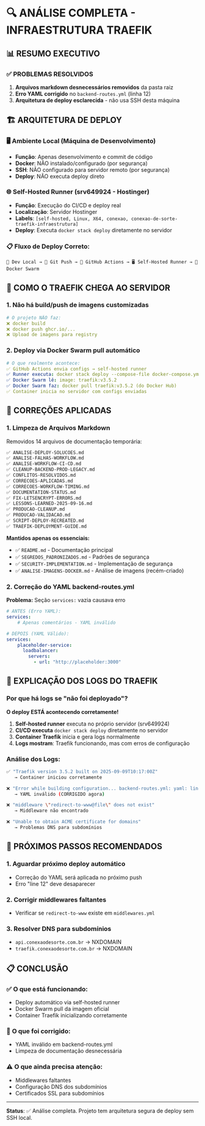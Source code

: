 # 🔍 ANÁLISE COMPLETA - INFRAESTRUTURA TRAEFIK

## 📊 **RESUMO EXECUTIVO**

### ✅ **PROBLEMAS RESOLVIDOS**
1. **Arquivos markdown desnecessários removidos** da pasta raiz
2. **Erro YAML corrigido** no `backend-routes.yml` (linha 12)
3. **Arquitetura de deploy esclarecida** - não usa SSH desta máquina

## 🏗️ **ARQUITETURA DE DEPLOY**

### **🖥️ Ambiente Local (Máquina de Desenvolvimento)**
- **Função**: Apenas desenvolvimento e commit de código
- **Docker**: NÃO instalado/configurado (por segurança)
- **SSH**: NÃO configurado para servidor remoto (por segurança)
- **Deploy**: NÃO executa deploy direto

### **🌐 Self-Hosted Runner (srv649924 - Hostinger)**
- **Função**: Execução do CI/CD e deploy real
- **Localização**: Servidor Hostinger
- **Labels**: `[self-hosted, Linux, X64, conexao, conexao-de-sorte-traefik-infraestrutura]`
- **Deploy**: Executa `docker stack deploy` diretamente no servidor

### **📋 Fluxo de Deploy Correto:**
```
📝 Dev Local → 🔄 Git Push → 🚀 GitHub Actions → 🖥️ Self-Hosted Runner → 🐳 Docker Swarm
```

## 🐳 **COMO O TRAEFIK CHEGA AO SERVIDOR**

### **1. Não há build/push de imagens customizadas**
```yaml
# O projeto NÃO faz:
❌ docker build
❌ docker push ghcr.io/...
❌ Upload de imagens para registry
```

### **2. Deploy via Docker Swarm pull automático**
```yaml
# O que realmente acontece:
✅ GitHub Actions envia configs → self-hosted runner
✅ Runner executa: docker stack deploy --compose-file docker-compose.yml
✅ Docker Swarm lê: image: traefik:v3.5.2
✅ Docker Swarm faz: docker pull traefik:v3.5.2 (do Docker Hub)
✅ Container inicia no servidor com configs enviadas
```

## 🔧 **CORREÇÕES APLICADAS**

### **1. Limpeza de Arquivos Markdown**
Removidos 14 arquivos de documentação temporária:
```bash
✅ ANALISE-DEPLOY-SOLUCOES.md
✅ ANALISE-FALHAS-WORKFLOW.md
✅ ANALISE-WORKFLOW-CI-CD.md
✅ CLEANUP-BACKEND-PROD-LEGACY.md
✅ CONFLITOS-RESOLVIDOS.md
✅ CORRECOES-APLICADAS.md
✅ CORRECOES-WORKFLOW-TIMING.md
✅ DOCUMENTATION-STATUS.md
✅ FIX-LETSENCRYPT-ERRORS.md
✅ LESSONS-LEARNED-2025-09-16.md
✅ PRODUCAO-CLEANUP.md
✅ PRODUCAO-VALIDACAO.md
✅ SCRIPT-DEPLOY-RECREATED.md
✅ TRAEFIK-DEPLOYMENT-GUIDE.md
```

**Mantidos apenas os essenciais:**
- ✅ `README.md` - Documentação principal
- ✅ `SEGREDOS_PADRONIZADOS.md` - Padrões de segurança
- ✅ `SECURITY-IMPLEMENTATION.md` - Implementação de segurança
- ✅ `ANALISE-IMAGENS-DOCKER.md` - Análise de imagens (recém-criado)

### **2. Correção do YAML backend-routes.yml**
**Problema:** Seção `services:` vazia causava erro
```yaml
# ANTES (Erro YAML):
services:
    # Apenas comentários - YAML inválido

# DEPOIS (YAML Válido):
services:
    placeholder-service:
      loadbalancer:
        servers:
          - url: "http://placeholder:3000"
```

## 🚨 **EXPLICAÇÃO DOS LOGS DO TRAEFIK**

### **Por que há logs se "não foi deployado"?**
**O deploy ESTÁ acontecendo corretamente!**

1. **Self-hosted runner** executa no próprio servidor (srv649924)
2. **CI/CD executa** `docker stack deploy` diretamente no servidor
3. **Container Traefik** inicia e gera logs normalmente
4. **Logs mostram**: Traefik funcionando, mas com erros de configuração

### **Análise dos Logs:**
```bash
✅ "Traefik version 3.5.2 built on 2025-09-09T10:17:00Z"
   → Container iniciou corretamente

❌ "Error while building configuration... backend-routes.yml: yaml: line 12"
   → YAML inválido (CORRIGIDO agora)

❌ "middleware \"redirect-to-www@file\" does not exist"
   → Middleware não encontrado

❌ "Unable to obtain ACME certificate for domains"
   → Problemas DNS para subdomínios
```

## 🎯 **PRÓXIMOS PASSOS RECOMENDADOS**

### **1. Aguardar próximo deploy automático**
- Correção do YAML será aplicada no próximo push
- Erro "line 12" deve desaparecer

### **2. Corrigir middlewares faltantes**
- Verificar se `redirect-to-www` existe em `middlewares.yml`

### **3. Resolver DNS para subdomínios**
- `api.conexaodesorte.com.br` → NXDOMAIN
- `traefik.conexaodesorte.com.br` → NXDOMAIN

## 📋 **CONCLUSÃO**

### ✅ **O que está funcionando:**
- Deploy automático via self-hosted runner
- Docker Swarm pull da imagem oficial
- Container Traefik inicializando corretamente

### 🔧 **O que foi corrigido:**
- YAML inválido em backend-routes.yml
- Limpeza de documentação desnecessária

### ⚠️ **O que ainda precisa atenção:**
- Middlewares faltantes
- Configuração DNS dos subdomínios
- Certificados SSL para subdomínios

---
**Status**: ✅ Análise completa. Projeto tem arquitetura segura de deploy sem SSH local.
